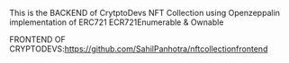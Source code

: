 This is the BACKEND of CrytptoDevs NFT Collection using Openzeppalin implementation of ERC721 ECR721Enumerable & Ownable



FRONTEND OF CRYPTODEVS:https://github.com/SahilPanhotra/nftcollectionfrontend